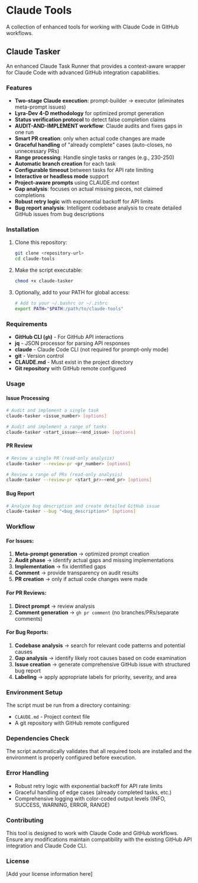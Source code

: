 # Claude Tools

A collection of enhanced tools for working with Claude Code in GitHub workflows.

## Claude Tasker

An enhanced Claude Task Runner that provides a context-aware wrapper for Claude Code with advanced GitHub integration capabilities.

### Features

- **Two-stage Claude execution**: prompt-builder → executor (eliminates meta-prompt issues)
- **Lyra-Dev 4-D methodology** for optimized prompt generation
- **Status verification protocol** to detect false completion claims
- **AUDIT-AND-IMPLEMENT workflow**: Claude audits and fixes gaps in one run
- **Smart PR creation**: only when actual code changes are made
- **Graceful handling** of "already complete" cases (auto-closes, no unnecessary PRs)
- **Range processing**: Handle single tasks or ranges (e.g., 230-250)
- **Automatic branch creation** for each task
- **Configurable timeout** between tasks for API rate limiting
- **Interactive or headless mode** support
- **Project-aware prompts** using CLAUDE.md context
- **Gap analysis**: focuses on actual missing pieces, not claimed completions
- **Robust retry logic** with exponential backoff for API limits
- **Bug report analysis**: Intelligent codebase analysis to create detailed GitHub issues from bug descriptions

### Installation

1. Clone this repository:
   ```bash
   git clone <repository-url>
   cd claude-tools
   ```

2. Make the script executable:
   ```bash
   chmod +x claude-tasker
   ```

3. Optionally, add to your PATH for global access:
   ```bash
   # Add to your ~/.bashrc or ~/.zshrc
   export PATH="$PATH:/path/to/claude-tools"
   ```

### Requirements

- **GitHub CLI (`gh`)** - For GitHub API interactions
- **jq** - JSON processor for parsing API responses
- **claude** - Claude Code CLI (not required for prompt-only mode)
- **git** - Version control
- **CLAUDE.md** - Must exist in the project directory
- **Git repository** with GitHub remote configured

### Usage

#### Issue Processing
```bash
# Audit and implement a single task
claude-tasker <issue_number> [options]

# Audit and implement a range of tasks
claude-tasker <start_issue>-<end_issue> [options]
```

#### PR Review
```bash
# Review a single PR (read-only analysis)
claude-tasker --review-pr <pr_number> [options]

# Review a range of PRs (read-only analysis)
claude-tasker --review-pr <start_pr>-<end_pr> [options]
```

#### Bug Report
```bash
# Analyze bug description and create detailed GitHub issue
claude-tasker --bug "<bug_description>" [options]
```

### Workflow

#### For Issues:
1. **Meta-prompt generation** → optimized prompt creation
2. **Audit phase** → identify actual gaps and missing implementations
3. **Implementation** → fix identified gaps
4. **Comment** → provide transparency on audit results
5. **PR creation** → only if actual code changes were made

#### For PR Reviews:
1. **Direct prompt** → review analysis
2. **Comment generation** → `gh pr comment` (no branches/PRs/separate comments)

#### For Bug Reports:
1. **Codebase analysis** → search for relevant code patterns and potential causes
2. **Gap analysis** → identify likely root causes based on code examination
3. **Issue creation** → generate comprehensive GitHub issue with structured bug report
4. **Labeling** → apply appropriate labels for priority, severity, and area

### Environment Setup

The script must be run from a directory containing:
- `CLAUDE.md` - Project context file
- A git repository with GitHub remote configured

### Dependencies Check

The script automatically validates that all required tools are installed and the environment is properly configured before execution.

### Error Handling

- Robust retry logic with exponential backoff for API rate limits
- Graceful handling of edge cases (already completed tasks, etc.)
- Comprehensive logging with color-coded output levels (INFO, SUCCESS, WARNING, ERROR, RANGE)

### Contributing

This tool is designed to work with Claude Code and GitHub workflows. Ensure any modifications maintain compatibility with the existing GitHub API integration and Claude Code CLI.

### License

[Add your license information here]